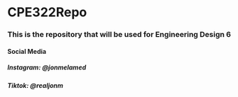 # CPE322Repo
### This is the repository that will be used for Engineering Design 6

#### Social Media
##### Instagram: @jonmelamed
##### Tiktok: @realjonm
